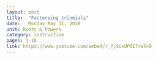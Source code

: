 ```yaml
---
layout: post
title:  "Factoreing trinmials"
date:   Monday May 31, 2018
unit: Roots & Powers
category: instruction
pages: 1-10
link: https://www.youtube.com/embed/r_YjSUxUP6I?rel=0
---
```

